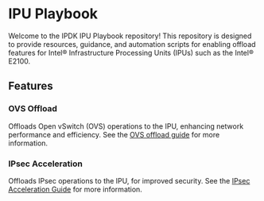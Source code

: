 # IPU Playbook

Welcome to the IPDK IPU Playbook repository! This repository is designed to
provide resources, guidance, and automation scripts for enabling offload
features for Intel&reg; Infrastructure Processing Units (IPUs) such as the
Intel&reg; E2100.

## Features

### OVS Offload

Offloads Open vSwitch (OVS) operations to the IPU, enhancing network performance
and efficiency. See the [OVS offload guide](./ovs_offload) for more information.

### IPsec Acceleration

Offloads IPsec operations to the IPU, for improved security. See the
[IPsec Acceleration Guide](./ipsec_accel) for more information.
